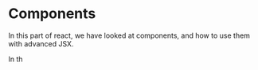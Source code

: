 # Components

In this part of react, we have looked at components, and how to use them with advanced JSX.

In th